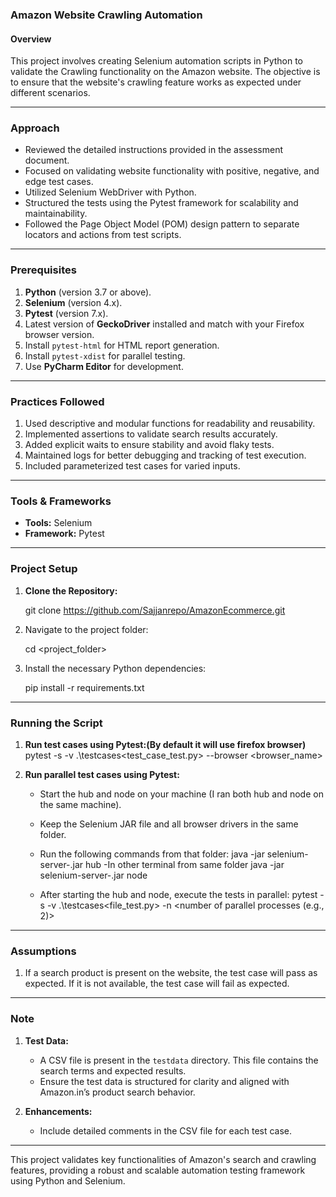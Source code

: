### Amazon Website Crawling Automation

#### Overview
This project involves creating Selenium automation scripts in Python to validate the Crawling functionality on the Amazon website. The objective is to ensure that the website's crawling feature works as expected under different scenarios.

---

### Approach
- Reviewed the detailed instructions provided in the assessment document.
- Focused on validating website functionality with positive, negative, and edge test cases.
- Utilized Selenium WebDriver with Python.
- Structured the tests using the Pytest framework for scalability and maintainability.
- Followed the Page Object Model (POM) design pattern to separate locators and actions from test scripts.

---

### Prerequisites
1. **Python** (version 3.7 or above).
2. **Selenium** (version 4.x).
3. **Pytest** (version 7.x).
4. Latest version of **GeckoDriver** installed and match with your Firefox browser version.
5. Install `pytest-html` for HTML report generation.
6. Install `pytest-xdist` for parallel testing.
7. Use **PyCharm Editor** for development.

---

### Practices Followed
1. Used descriptive and modular functions for readability and reusability.
2. Implemented assertions to validate search results accurately.
3. Added explicit waits to ensure stability and avoid flaky tests.
4. Maintained logs for better debugging and tracking of test execution.
5. Included parameterized test cases for varied inputs.

---

### Tools & Frameworks
- **Tools:** Selenium
- **Framework:** Pytest

---

### Project Setup
1. **Clone the Repository:**

   git clone https://github.com/Sajjanrepo/AmazonEcommerce.git

2. Navigate to the project folder:
   
   cd <project_folder>
   
4. Install the necessary Python dependencies:
   
   pip install -r requirements.txt
  

---

### Running the Script
1. **Run test cases using Pytest:(By default it will use firefox browser)**
   pytest -s -v .\testcases\<test_case_test.py>  --browser <browser_name>

2. **Run parallel test cases using Pytest:**
   - Start the hub and node on your machine (I ran both hub and node on the same machine).
   - Keep the Selenium JAR file and all browser drivers in the same folder.
   - Run the following commands from that folder:
     java -jar selenium-server-<version>.jar hub
     -In other terminal from same folder
           java -jar selenium-server-<version>.jar node

   - After starting the hub and node, execute the tests in parallel:
     pytest -s -v .\testcases\<file_test.py> -n <number of parallel processes (e.g., 2)>

---

### Assumptions
1. If a search product is present on the website, the test case will pass as expected. If it is not available, the test case will fail as expected.

---

### Note
1. **Test Data:**
   - A CSV file is present in the `testdata` directory. This file contains the search terms and expected results.
   - Ensure the test data is structured for clarity and aligned with Amazon.in’s product search behavior.

2. **Enhancements:**
   - Include detailed comments in the CSV file for each test case.
---

This project validates key functionalities of Amazon's search and crawling features, providing a robust and scalable automation testing framework using Python and Selenium.

